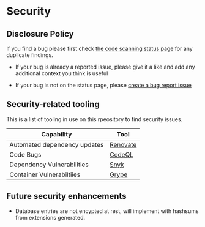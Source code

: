 # Security

## Disclosure Policy

If you find a bug please first check [the code scanning status page](https://github.com/jackseceng/LinkShort/security/code-scanning) for any duplicate findings.

- If your bug is already a reported issue, please give it a like and add any additional context you think is useful

- If your bug is not on the status page, please [create a bug report issue](https://github.com/jackseceng/LinkShort/issues/new?template=bug_report.md)

## Security-related tooling

This is a list of tooling in use on this rpeository to find security issues.

| Capability | Tool    |
| ---------- | ------- |
| Automated dependency updates    | [Renovate](https://www.mend.io/renovate/)                       |
| Code Bugs                       | [CodeQL](https://codeql.github.com/)                            |
| Dependency Vulnerabilities      | [Snyk](https://snyk.io/product/open-source-security-management/)|
| Container Vulnerabiltiies       | [Grype](https://github.com/anchore/grype/)                      |

## Future security enhancements

- Database entries are not encypted at rest, will implement with hashsums from extensions generated.

